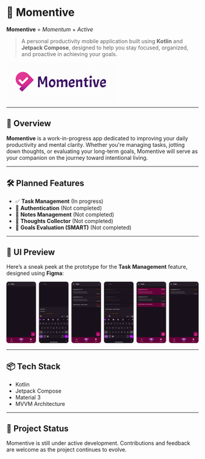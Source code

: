 

# 📱 Momentive 

**Momentive** = *Momentum* + *Active*

> A personal productivity mobile application built using **Kotlin** and **Jetpack Compose**, designed to help you stay focused, organized, and proactive in achieving your goals.

  <img src="assets/app_logo_v2_cropped.png" alt="Momentive Logo" width="284" height="100">

---

## 🚀 Overview

**Momentive** is a work-in-progress app dedicated to improving your daily productivity and mental clarity. Whether you're managing tasks, jotting down thoughts, or evaluating your long-term goals, Momentive will serve as your companion on the journey toward intentional living.

---

## 🛠 Planned Features

- ✅ **Task Management** (In progress)  
- 🔐 **Authentication** (Not completed)  
- 📝 **Notes Management** (Not completed)  
- 💭 **Thoughts Collector** (Not completed)  
- 🎯 **Goals Evaluation (SMART)** (Not completed)

---

## 🎨 UI Preview

Here’s a sneak peek at the prototype for the **Task Management** feature, designed using **Figma**:

![Task Feature - Figma Prototype](assets/task_feature_prototype.png)

---

## 📦 Tech Stack

- Kotlin  
- Jetpack Compose  
- Material 3  
- MVVM Architecture  

---

## 🚧 Project Status

Momentive is still under active development. Contributions and feedback are welcome as the project continues to evolve.
